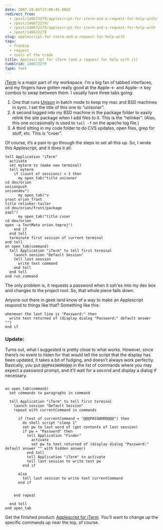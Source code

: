 ```yaml
---
date: 2007-10-01T17:00:45.000Z
redirect_from:
  - /post/146672279/applescript-for-iterm-and-a-request-for-help-with/
  - /post/146672279/
  - /post/146672279/applescript-for-iterm-and-a-request-for-help-with
  - /post/146672279
slug: applescript-for-iterm-and-a-request-for-help-with
tags:
  - freebie
  - request
  - tools of the trade
title: Applescript for iTerm (and a request for help with it)
tumblrid: 146672279
type: text
---
```

<p><a href="http://iterm.sourceforge.net/" rev="vote-for">iTerm</a> is a major part of my workspace.  I&rsquo;m a big fan of tabbed interfaces, and my fingers have gotten really good at the Apple-← and Apple-→ key combos to swap between them.  I usually have three tabs going:</p>

<ol><li>One that runs <a href="http://www.cis.upenn.edu/~bcpierce/unison/" rev="vote-for">Unison</a> in batch mode to keep my mac and BSD machines in sync.  I set the title of this one to &ldquo;unisoner&rdquo;.</li>
    <li>A second logged into my BSD machine in the package folder to easily relink the site package when I add files to it.  This is the &ldquo;relinker&rdquo;.  (Also, this one occasionally is used to <code>tail -f</code> on the apache log file.)</li>
    <li>A third sitting in my code folder to do CVS updates, open files, grep for stuff, etc.  This is &ldquo;cvser&rdquo;.</li>
</ol><p>Of course, it&rsquo;s a pain to go through the steps to set all this up.  So, I wrote this Applescript, and it does it all:</p>

<p><code class="block applescript">tell Application "iTerm"
  activate
  set myterm to (make new terminal)
  tell myterm
    if (count of sessions) &lt; 3 then
      my open_tab("title unisoner
cd dev/orion
unisonpush
unisondev")
      my open_tab("v
yroot orion_front
title relinker-tailer
cd dev/orion/front/package
yapl")
      my open_tab("title cvser
cd dev/orion
open -a TextMate orion.tmproj")
    end if
  end tell
  terminate first session of current terminal
end tell
on open_tab(command)
  tell Application "iTerm" to tell first terminal
    launch session "Default Session"
    tell last session
      write text command
    end tell
  end tell
end run_command</code></p>

<p>The only problem is, it requests a password when it ssh'es into my dev box and changes to the project root.  So, that whole piece falls down.</p>

<p>Anyone out there in geek land know of a way to make an Applescript respond to things like that?  Something like this:</p>

<p><code class="block applescript broken">whenever the last line is "Password:" then
  write text returned of (display dialog "Password:" default answer "")
end if</code></p>

<h3>Update:</h3>

<p>Turns out, what I suggested is pretty close to what works.  However, since there&rsquo;s no event to listen for that would tell the script that the display has been updated, it takes a bit of fudging, and doesn&rsquo;t always work perfectly.  Basically, you put <code>@@@PASSWORD@@@</code> in the list of commands where you may expect a password prompt, and it&rsquo;ll wait for a second and display a dialog if necessary.</p>

<p><code class="block applescript">
on open_tab(command)
  set commands to paragraphs in command
  
  tell Application "iTerm" to tell first terminal
    launch session "Default Session"
    repeat with currentCommand in commands
      
      if (text of currentCommand = "@@@PASSWORD@@@") then
        do shell script "sleep 1"
        set pw to last word of (get contents of last session)
        if pw = "Password" then
          tell Application "Finder"
            activate
            set pw to text returned of (display dialog "Password:" default answer "" with hidden answer)
          end tell
          tell Application "iTerm" to activate
          tell last session to write text pw
        end if
        
      else
        tell last session to write text currentCommand
      end if
      
      
    end repeat
    
  end tell
end open_tab</code></p>

<p>Get the finished product: <a href="http://foohack.com/blog/wp-content/uploads/2007/10/workspace.applescript" title="Applescript for iTerm">Applescript for iTerm</a>.  You&rsquo;ll want to change up the specific commands up near the top, of course.</p>
